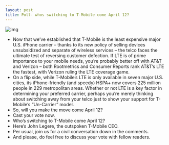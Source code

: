 ```yaml
---
layout: post
title: Poll- whos switching to T-Mobile come April 12?
---
```

![img](http://media.idownloadblog.com/wp-content/uploads/2013/03/T-Mobile-Simple-Choice-Plan.png)
* Now that we’ve established that T-Mobile is the least expensive major U.S. iPhone carrier – thanks to its new policy of selling devices unsubsidized and separate of wireless services – the telco faces the ultimate test of reversing customer defection. If LTE is of prime importance to your mobile needs, you’re probably better off with AT&T and Verizon – both Rootmetrics and Consumer Reports rank AT&T’s LTE the fastest, with Verizon ruling the LTE coverage game.
* On a flip side, while T-Mobile’s LTE is only available in seven major U.S. cities, its iPhone-friendly (and speedy) HSPA+ now covers 225 million people in 229 metropolitan areas. Whether or not LTE is a key factor in determining your preferred carrier, perhaps you’re merely thinking about switching away from your telco just to show your support for T-Mobile’s “Un-Carrier” model.
* So, will you make the move come April 12?
* Cast your vote now.
* Who’s switching to T-Mobile come April 12?
* Here’s John Legere, the outspoken T-Mobile CEO.
* Per usual, join us for a civil conversation down in the comments.
* And please, do feel free to discuss your vote with fellow readers.

